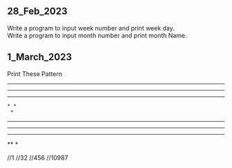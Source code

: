 28_Feb_2023
-------------------------------
Write a program to input week number and print week day.   
Write a program to input month number and print month Name.

1_March_2023
-------------------------------
Print These Pattern
* * * * * * 
  * * * * 
   * * * 
    * * 
     *

*****
 ****
  ***
   **
    *


//1
//32
//456
//10987
